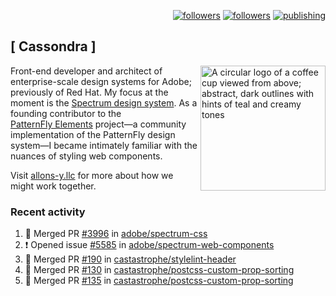 <p align="right"><a rel="me" href="https://front-end.social/@castastrophe">
    <img alt="followers" title="Follow me on Mastodon" src="https://img.shields.io/mastodon/follow/109297102751309835?domain=https%3A%2F%2Ffront-end.social&label=Follow&logo=mastodon&logoColor=white&style=for-the-badge&labelColor=008080&color=006969"/></a>
  <a href="https://codepen.io/castastrophe/">
    <img alt="followers" title="Follow me on CodePen" src="https://img.shields.io/badge/23-1?color=640464&labelColor=7c007c&style=for-the-badge&logo=codepen&label=Follow"/></a>
<a href="https://castastrophe.medium.com/">
    <img alt="publishing" title="View articles on Medium" src="https://img.shields.io/badge/107-1?color=666&labelColor=444&label=subscribe&logo=medium&logoColor=white&style=for-the-badge"/></a>
</p>

## [&nbsp;Cassondra&nbsp;]

<img align="right" src="https://github-production-user-asset-6210df.s3.amazonaws.com/1840295/253016758-ba468774-1cd3-42c2-8f43-947b5eeb5edf.png" height="200" alt="A circular logo of a coffee cup viewed from above; abstract, dark outlines with hints of teal and creamy tones">

Front-end developer and architect of enterprise-scale design systems for Adobe; previously of Red Hat. My focus at the moment is the [Spectrum design system](https://github.com/adobe/spectrum-css). As a founding contributor to the [PatternFly&nbsp;Elements](https://github.com/patternfly/patternfly-elements) project&mdash;a community implementation of the PatternFly design system&mdash;I became intimately familiar with the nuances of styling web components.

Visit [allons-y.llc](http://allons-y.llc/) for more about how we might work together.

### Recent activity

<!--START_SECTION:activity-->
1. 🎉 Merged PR [#3996](https://github.com/adobe/spectrum-css/pull/3996) in [adobe/spectrum-css](https://github.com/adobe/spectrum-css)
2. ❗ Opened issue [#5585](https://github.com/adobe/spectrum-web-components/issues/5585) in [adobe/spectrum-web-components](https://github.com/adobe/spectrum-web-components)
3. 🎉 Merged PR [#190](https://github.com/castastrophe/stylelint-header/pull/190) in [castastrophe/stylelint-header](https://github.com/castastrophe/stylelint-header)
4. 🎉 Merged PR [#130](https://github.com/castastrophe/postcss-custom-prop-sorting/pull/130) in [castastrophe/postcss-custom-prop-sorting](https://github.com/castastrophe/postcss-custom-prop-sorting)
5. 🎉 Merged PR [#135](https://github.com/castastrophe/postcss-custom-prop-sorting/pull/135) in [castastrophe/postcss-custom-prop-sorting](https://github.com/castastrophe/postcss-custom-prop-sorting)
<!--END_SECTION:activity-->
